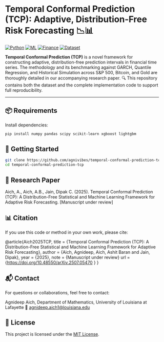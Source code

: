 # Temporal Conformal Prediction (TCP): Adaptive, Distribution-Free Risk Forecasting 📉📊

[![Python](https://img.shields.io/badge/Python-3.11+-blue?logo=python&logoColor=white)](https://www.python.org/)
[![ML](https://img.shields.io/badge/ML-QuantileReg%2FLightGBM%2FGARCH-orange)](https://scikit-learn.org/stable/)
[![Finance](https://img.shields.io/badge/Finance-Risk%20Forecasting-006699)](https://en.wikipedia.org/wiki/Value_at_risk)
[![Dataset](https://img.shields.io/badge/Data-Financial%20Returns-yellowgreen)]()

**Temporal Conformal Prediction (TCP)** is a novel framework for constructing adaptive, distribution-free prediction intervals in financial time series. 
The methodology and its benchmarking against GARCH, Quantile Regression, and Historical Simulation across S&P 500, Bitcoin, and Gold are thoroughly 
detailed in our accompanying research paper.
🔍 This repository contains both the dataset and the complete implementation code to support full reproducibility.

---

## 📦 Requirements

Install dependencies:

```bash
pip install numpy pandas scipy scikit-learn xgboost lightgbm

```
## 🚀 Getting Started
```bash
git clone https://github.com/agnivibes/temporal-conformal-prediction-tcp.git
cd temporal-conformal-prediction-tcp
```

## 🔬 Research Paper

Aich, A., Aich, A.B., Jain, Dipak C. (2025). Temporal Conformal Prediction (TCP): A Distribution-Free Statistical and Machine Learning Framework for Adaptive 
Risk Forecasting. [Manuscript under review]

## 📊 Citation
If you use this code or method in your own work, please cite:

@article{Aich2025TCP,
  title   = {Temporal Conformal Prediction (TCP): A Distribution-Free Statistical and Machine Learning Framework for Adaptive Risk Forecasting},
  author  = {Aich, Agnideep, Aich, Ashit Baran and Jain, Dipak},
  year    = {2025},
  note    = {Manuscript under review}
  url     = {https://doi.org/10.48550/arXiv.2507.05470 }
}

## 📬 Contact
For questions or collaborations, feel free to contact:

Agnideep Aich,
Department of Mathematics, University of Louisiana at Lafayette
📧 agnideep.aich1@louisiana.edu

## 📝 License

This project is licensed under the [MIT License](LICENSE).
